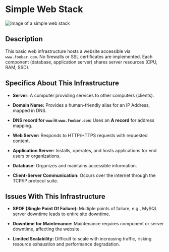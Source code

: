 # Simple Web Stack

![Image of a simple web stack](https://imgur.com/eBSa3Wi.jpg)

## Description

This basic web infrastructure hosts a website accessible via `www.foobar.com`. No firewalls or SSL certificates are implemented. Each component (database, application server) shares server resources (CPU, RAM, SSD).

## Specifics About This Infrastructure

+ **Server:** A computer providing services to other computers (clients).

+ **Domain Name:** Provides a human-friendly alias for an IP Address, mapped in DNS.

+ **DNS record for `www` in `www.foobar.com`:** Uses an **A record** for address mapping.

+ **Web Server:** Responds to HTTP/HTTPS requests with requested content.

+ **Application Server:** Installs, operates, and hosts applications for end users or organizations.

+ **Database:** Organizes and maintains accessible information.

+ **Client-Server Communication:** Occurs over the internet through the TCP/IP protocol suite.

## Issues With This Infrastructure

+ **SPOF (Single Point Of Failure):** Multiple points of failure, e.g., MySQL server downtime leads to entire site downtime.

+ **Downtime for Maintenance:** Maintenance requires component or server downtime, affecting the website.

+ **Limited Scalability:** Difficult to scale with increasing traffic, risking resource exhaustion and performance degradation.
